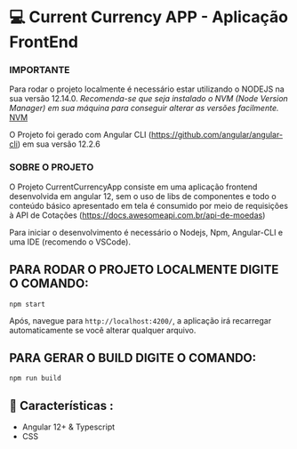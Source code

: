 <!-- # CurrencyConverterApp

This project was generated with [Angular CLI](https://github.com/angular/angular-cli) version 12.2.6.

## Development server

Run `ng serve` for a dev server. Navigate to `http://localhost:4200/`. The app will automatically reload if you change any of the source files.

## Code scaffolding

Run `ng generate component component-name` to generate a new component. You can also use `ng generate directive|pipe|service|class|guard|interface|enum|module`.

## Build

Run `ng build` to build the project. The build artifacts will be stored in the `dist/` directory.

## Running unit tests

Run `ng test` to execute the unit tests via [Karma](https://karma-runner.github.io).

## Running end-to-end tests

Run `ng e2e` to execute the end-to-end tests via a platform of your choice. To use this command, you need to first add a package that implements end-to-end testing capabilities.

## Further help

To get more help on the Angular CLI use `ng help` or go check out the [Angular CLI Overview and Command Reference](https://angular.io/cli) page. -->


# 💻 Current Currency APP -  Aplicação FrontEnd

### IMPORTANTE
Para rodar o projeto localmente é necessário estar utilizando o NODEJS na sua versão 12.14.0.
*Recomenda-se que seja instalado o NVM (Node Version Manager) em sua máquina para conseguir alterar as versões facilmente.* [NVM](https://github.com/nvm-sh/nvm)

O Projeto foi gerado com Angular CLI (https://github.com/angular/angular-cli) em sua versão 12.2.6

### SOBRE O PROJETO

O Projeto CurrentCurrencyApp consiste em uma aplicação frontend desenvolvida em angular 12, sem o uso de libs de componentes e todo o conteúdo básico apresentado em tela é consumido por meio de requisições à API de Cotações (https://docs.awesomeapi.com.br/api-de-moedas)


Para iniciar o desenvolvimento é necessário o Nodejs, Npm, Angular-CLI e uma IDE (recomendo o VSCode).

## PARA RODAR O PROJETO LOCALMENTE DIGITE O COMANDO:

```
npm start
```

Após, navegue para `http://localhost:4200/`, a aplicação irá recarregar automaticamente se você alterar qualquer arquivo.

## PARA GERAR O BUILD DIGITE O COMANDO:

```
npm run build
```

## 🔧 Características :
- Angular 12+ & Typescript
- CSS
 


